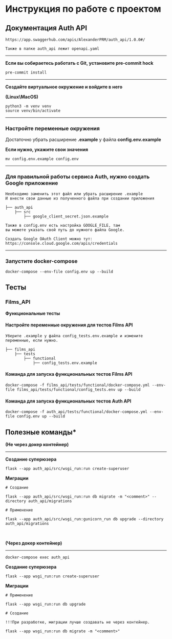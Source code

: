 # Инструкция по работе с проектом

## Документация Auth API

    https://app.swaggerhub.com/apis/AlexanderPRM/auth_api/1.0.0#/

    Также в папке auth_api лежит openapi.yaml
---
**Если вы собираетесь работать с Git, установите pre-commit hock**

    pre-commit install
---


**Создайте виртуальное окружение и войдите в него**


**(Linux\MacOS)**

    python3 -m venv venv
    source venv/bin/activate

---

### Настройте переменные окружения

Достаточно убрать расширение **.example** у файла **config.env.example**

**Если нужно, укажите свои значения**

    mv config.env.example config.env
---

### Для правильной работы сервиса Auth, нужно создать Google приложение

    Необходимо заменить этот файл или убрать расширение .example
    И внести свои данные из полученного файла при создании приложения

    ├── auth_api
        ├── src
            ├── google_client_secret.json.example

    Также в config.env есть настройка GOOGLE_FILE, там
    вы можете указать свой путь до нужного файла Google.

    Создать Google OAuth Client можно тут:
    https://console.cloud.google.com/apis/credentials
---

### Запустите docker-compose

    docker-compose --env-file config.env up --build

## Тесты

### Films_API

**Функциональные тесты**

#### Настройте переменные окружения для тестов Films API

    Уберите .example у файла config_tests.env.example и измените переменные, если нужно.

    ├── films_api
        ├── tests
            ├── functional
                ├── config_tests.env.example

#### Команда для запуска функциональных тестов Films API

    docker-compose -f films_api/tests/functional/docker-compose.yml --env-file films_api/tests/functional/config_tests.env up --build

#### Команда для запуска функциональных тестов Auth API

    docker-compose -f auth_api/tests/functional/docker-compose.yml --env-file config.env up --build

## Полезные команды*


**(Не через докер контейнер)**

---
**Создание суперюзера**

    flask --app auth_api/src/wsgi_run:run create-superuser

**Миграции**

    # Создание

    flask --app auth_api/src/wsgi_run:run db migrate -m "<comment>" --directory auth_api/migrations

    # Применение

    flask --app auth_api/src/wsgi_run:gunicorn_run db upgrade --directory auth_api/migrations

<br>

**(Через докер контейнер)**

---

    docker-compose exec auth_api

**Создание суперюзера**

    flask --app wsgi_run:run create-superuser

**Миграции**

    # Применение

    flask --app wsgi_run:run db upgrade

    # Создание

    !!!При разработке, миграции лучше создавать не через контейнер.

    flask --app wsgi_run:run db migrate -m "<comment>"
